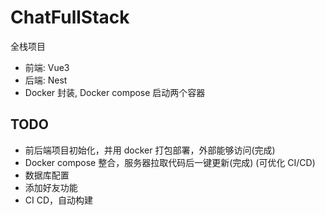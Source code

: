 # ChatFullStack

全栈项目

- 前端: Vue3
- 后端: Nest
- Docker 封装, Docker compose 启动两个容器

## TODO

- 前后端项目初始化，并用 docker 打包部署，外部能够访问(完成)
- Docker compose 整合，服务器拉取代码后一键更新(完成) (可优化 CI/CD)
- 数据库配置
- 添加好友功能
- CI CD，自动构建